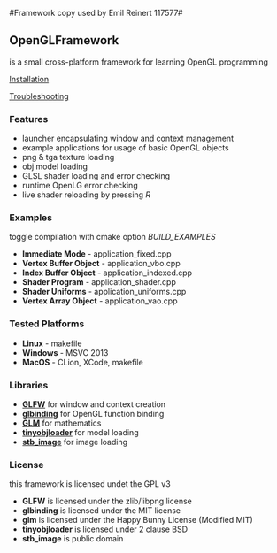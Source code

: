 #Framework copy used by Emil Reinert 117577#

## OpenGLFramework
is a small cross-platform framework for learning OpenGL programming

[Installation](https://github.com/wobakj/OpenGLFramework/wiki/Installation)

[Troubleshooting](https://github.com/wobakj/OpenGLFramework/wiki/Troubleshooting)

### Features
* launcher encapsulating window and context management 
* example applications for usage of basic OpenGL objects
* png & tga texture loading
* obj model loading
* GLSL shader loading and error checking
* runtime OpenLG error checking
* live shader reloading by pressing _R_

### Examples
toggle compilation with cmake option _BUILD_EXAMPLES_ 
* **Immediate Mode** - application_fixed.cpp
* **Vertex Buffer Object** - application_vbo.cpp
* **Index Buffer Object** - application_indexed.cpp
* **Shader Program** - application_shader.cpp
* **Shader Uniforms** - application_uniforms.cpp
* **Vertex Array Object** - application_vao.cpp

### Tested Platforms
* **Linux** - makefile
* **Windows** - MSVC 2013
* **MacOS** - CLion, XCode, makefile

### Libraries
* [**GLFW**](http://www.glfw.org/) for window and context creation
* [**glbinding**](https://github.com/cginternals/glbinding) for OpenGL function binding
* [**GLM**](glm.g-truc.net/) for mathematics
* [**tinyobjloader**](http://syoyo.github.io/tinyobjloader/) for model loading
* [**stb_image**](https://github.com/nothings/stb) for image loading

### License
this framework is licensed undet the GPL v3
* **GLFW** is licensed under the zlib/libpng license
* **glbinding** is licensed under the MIT license
* **glm** is licensed under the Happy Bunny License (Modified MIT)
* **tinyobjloader** is licensed under 2 clause BSD
* **stb_image** is public domain

